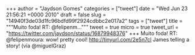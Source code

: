 
+++
author = "Jaydson Gomes"
categories = ["tweet"]
date = "Wed Jun 23 21:56:21 +0000 2010"
draft = false
slug = "14940f3de03d1fc96bdfd99f2924cdbbc2e017a2"
tags = ["tweet"]
title = """Muito foda! RT: @felipenm..."""
tweet = true
micro = true
tweet_url = "https://twitter.com/jaydson/status/16879948376"
+++
Muito foda! RT: @felipenmoura: wow! pretty cool! http://tinyurl.com/2e5n7cl James telling a story! (via @miguelGraz)
